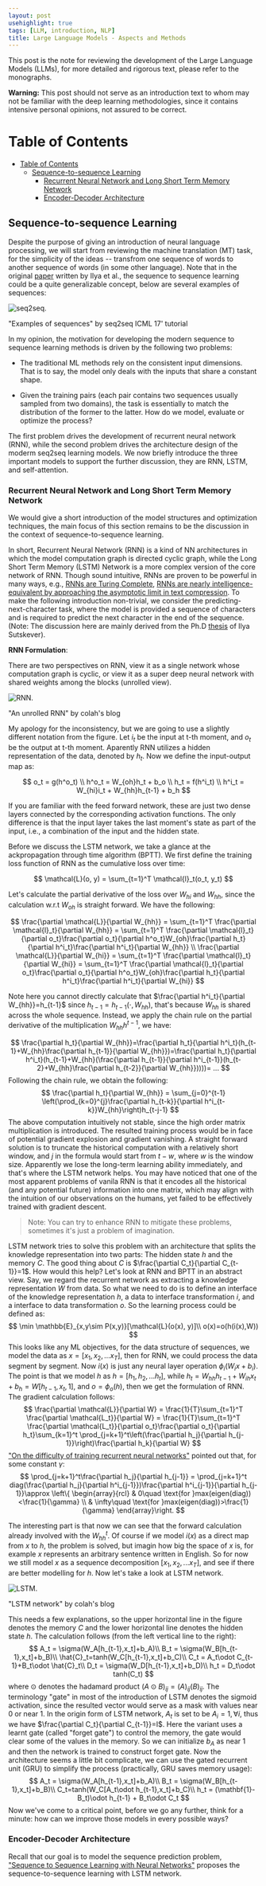 ```yaml
---
layout: post
usehighlight: true
tags: [LLM, introduction, NLP]
title: Large Language Models - Aspects and Methods
---
```



This post is the note for reviewing the development of the Large Language Models (LLMs), for more detailed and rigorous text, please refer to the monographs.

**Warning:** This post should not serve as an introduction text to whom may not be familiar with the deep learning methodologies, since it contains intensive personal opinions, not assured to be correct.

# Table of Contents
- [Table of Contents](#table-of-contents)
  - [Sequence-to-sequence Learning](#sequence-to-sequence-learning)
    - [Recurrent Neural Network and Long Short Term Memory Network](#recurrent-neural-network-and-long-short-term-memory-network)
    - [Encoder-Decoder Architecture](#encoder-decoder-architecture)

## Sequence-to-sequence Learning

Despite the purpose of giving an introduction of neural language processing, we will start from reviewing  the machine translation (MT) task, for the simplicity  of the ideas -- transfrom one sequence of words to another sequence of words (in some other language).  Note that in the original [paper](https://arxiv.org/pdf/1409.3215.pdf) written by Ilya et al., the sequence to sequence learning could be a quite generalizable concept, below are several examples of sequences:

<img style="display: block;" class="img-fluid" src="https://i.imgur.com/ZVfrUta.png" alt="seq2seq.">
<p class="small">"Examples of sequences" by seq2seq ICML 17' tutorial</p>

In my opinion, the motivation for developing the modern sequence to sequence learning methods is driven by the following two problems:

* The traditional ML methods rely on the consistent input dimensions. That is to say, the model only deals with the inputs that share a constant shape.

* Given the training pairs (each pair contains two sequences usually sampled from two domains), the task is essentially to match the distribution of the former to the latter. How do we model, evaluate or optimize the process?

The first problem drives the development of recurrent neural network (RNN), while the second problem drives the architecture design of the moderm seq2seq learning models. We now briefly introduce the three important models to support the further discussion, they are RNN, LSTM, and self-attention.

### Recurrent Neural Network and Long Short Term Memory Network

We would give a short introduction of the model structures and optimization techniques, the main focus of this section remains to be the discussion in the context of sequence-to-sequence learning.

In short, Recurrent Neural Network (RNN) is a kind of NN architectures in which the model computation graph is directed cyclic graph, while the Long Short Term Memory (LSTM) Network is a more complex version of the core network of RNN. Though sound intuitive, RNNs are proven to be powerful in many ways, e.g., [RNNs are Turing Complete](https://binds.cs.umass.edu/papers/1995_Siegelmann_Science.pdf), [RNNs are nearly intelligence-equivalent by approaching the asymptotic limit in text compression](http://www.vetta.org/documents/Machine_Super_Intelligence.pdf). To make the following introduction non-trivial, we consider the predicting-next-character task, where the model is provided a sequence of characters and is required to predict the next character in the end of the sequence. (Note: The discussion here are mainly derived from the Ph.D [thesis](http://www.cs.utoronto.ca/~ilya/pubs/ilya_sutskever_phd_thesis.pdf) of Ilya Sutskever).

**RNN Formulation**:

There are two perspectives on RNN, view it as a single network whose computation graph is cyclic, or view it as a super deep neural network with shared weights among the blocks (unrolled view). 

<img style="display: block;" class="img-fluid" src="https://i.imgur.com/ELw9Iu9.png" alt="RNN.">
<p class="small">"An unrolled RNN" by colah's blog</p>

My apology for the inconsistency, but we are going to use a slightly different notation from the figure. Let $i_t$ be the input at t-th moment, and $o_t$ be the output at t-th moment. Aparently RNN utilizes a hidden representation of the data, denoted by $h_t$. Now we define the input-output map as:

$$
o_t = g(h^o_t) \\
h^o_t = W_{oh}h_t + b_o \\
h_t = f(h^i_t) \\
h^i_t = W_{hi}i_t + W_{hh}h_{t-1} + b_h
$$

If you are familiar with the feed forward network, these are just two dense layers connected by the corresponding activation functions. The only difference is that the input layer takes the last moment's state as part of the input, i.e., a combination of the input and the hidden state. 

Before we discuss the LSTM network, we take a glance at the ackpropagation through time algorithm (BPTT). We first define the training loss function of RNN as the cumulative loss over time:

$$
\mathcal{L}(o, y) = \sum_{t=1}^T \mathcal{l}_t(o_t, y_t)
$$

Let's calculate the partial derivative of the loss over $W_{hi}$ and $W_{hh}$, since the calculation w.r.t $W_{oh}$ is straight forward. We have the following:

$$
\frac{\partial \mathcal{L}}{\partial W_{hh}} = \sum_{t=1}^T \frac{\partial \mathcal{l}_t}{\partial W_{hh}} =  \sum_{t=1}^T \frac{\partial \mathcal{l}_t}{\partial o_t}\frac{\partial o_t}{\partial h^o_t}W_{oh}\frac{\partial h_t}{\partial h^i_t}\frac{\partial h^i_t}{\partial W_{hh}} \\
\frac{\partial \mathcal{L}}{\partial W_{hi}} = \sum_{t=1}^T \frac{\partial \mathcal{l}_t}{\partial W_{hi}} =  \sum_{t=1}^T \frac{\partial \mathcal{l}_t}{\partial o_t}\frac{\partial o_t}{\partial h^o_t}W_{oh}\frac{\partial h_t}{\partial h^i_t}\frac{\partial h^i_t}{\partial W_{hi}}
$$

Note here you cannot directly calculate that $\frac{\partial h^i_t}{\partial W_{hh}}=h_{t-1}$ since $h_{t-1} = h_{t-1}(\cdot, W_{hh})$, that's because $W_{hh}$ is shared across the whole sequence. Instead, we apply the chain rule on the partial derivative of the multiplication $W_{hh}h^{t-1}$, we have:

$$
\frac{\partial h_t}{\partial W_{hh}}=\frac{\partial h_t}{\partial h^i_t}(h_{t-1}+W_{hh}\frac{\partial h_{t-1}}{\partial W_{hh}})=\frac{\partial h_t}{\partial h^i_t}(h_{t-1}+W_{hh}(\frac{\partial h_{t-1}}{\partial h^i_{t-1}}(h_{t-2}+W_{hh}\frac{\partial h_{t-2}}{\partial W_{hh}}))))= ...
$$
Following the chain rule, we obtain the following:
$$
\frac{\partial h_t}{\partial W_{hh}} = \sum_{j=0}^{t-1} \left(\prod_{k=0}^{j}\frac{\partial h_{t-k}}{\partial h^i_{t-k}}W_{hh}\right)h_{t-j-1}
$$
The above computation intuitively not stable, since the high order matrix multiplication is introduced. The resulted training process would be in face of potential gradient explosion and gradient vanishing. A straight forward solution is to truncate the historical computation with a relatively short window, and $j$ in the formula would start from $t-w$, where $w$ is the window size. Apparently we lose the long-term learning ability immediately, and that's where the LSTM network helps. You may have noticed that one of the most apparent problems of vanila RNN is that it encodes all the historical (and any potential future) information into one matrix, which may align with the intuition of our observations on the humans, yet failed to be effectively trained with gradient descent. 
> Note: You can try to enhance RNN to mitigate these problems, sometimes it's just a problem of imagination.

LSTM network tries to solve this problem with an architecture that splits the knowledge representation into two parts: The hidden state $h$ and the memory $C$. The good thing about $C$ is $\frac{\partial C_t}{\partial C_{t-1}}=1$. How would this help? Let's look at RNN and BPTT in an abstract view. Say, we regard the recurrent network as extracting a knowledge representation $W$ from data. So what we need to do is to define an interface of the knowledge representation $h$, a data to interface transformation $i$, and a interface to data transformation $o$. So the learning process could be defined as:
$$
\min \mathbb{E}_{x,y\sim P(x,y)}[\mathcal{L}(o(x), y)]\\
o(x)=o(h(i(x),W))
$$
This looks like any ML objectives, for the data structure of sequences, we model the data as $x=[x_1, x_2, ...x_T]$, then for RNN, we could process the data segment by segment. Now $i(x)$ is just any neural layer operation $\phi_i (W_ix+b_i)$. The point is that we model $h$ as $h = [h_1, h_2, ... h_t]$, while $h_t=W_{hh}h_{t-1}+W_{ih}x_t+b_h=W[h_{t-1}, x_t, 1]$, and $o=\phi_o(h)$, then we get the formulation of RNN. The gradient calculation follows:
$$
\frac{\partial \mathcal{L}}{\partial W} = \frac{1}{T}\sum_{t=1}^T \frac{\partial \mathcal{L_t}}{\partial W} = \frac{1}{T}\sum_{t=1}^T \frac{\partial \mathcal{L_t}}{\partial o_t}\frac{\partial o_t}{\partial h_t}\sum_{k=1}^t \prod_{j=k+1}^t\left(\frac{\partial h_j}{\partial h_{j-1}}\right)\frac{\partial h_k}{\partial W}
$$
["On the difficulty of training recurrent neural networks"](https://proceedings.mlr.press/v28/pascanu13.html) pointed out that, for some constant $\gamma$:
$$
\prod_{j=k+1}^t\frac{\partial h_j}{\partial h_{j-1}} = \prod_{j=k+1}^t diag(\frac{\partial h_j}{\partial h^i_{j-1}})\frac{\partial h^i_{j-1}}{\partial h_{j-1}}\approx 
\left\{ \begin{array}{rcl}
& 0\quad \text{for }max(eigen(diag))<\frac{1}{\gamma} \\
& \infty\quad \text{for }max(eigen(diag))>\frac{1}{\gamma}
\end{array}\right.
$$

 The interesting part is that now we can see that the forward calculation already involved with the $W_{hh}^t$. Of course if we model $i(x)$ as a direct map from $x$ to $h$, the problem is solved, but imagin how big the space of $x$ is, for example $x$ represents an arbitrary sentence written in English. So for now we still model $x$ as a sequence decomposition $[x_1, x_2, ...x_T]$, and see if there are better modelling for $h$. Now let's take a look at LSTM network.

<img style="display: block;" class="img-fluid" src="https://colah.github.io/posts/2015-08-Understanding-LSTMs/img/LSTM3-chain.png" alt="LSTM.">
<p class="small">"LSTM network" by colah's blog</p>

This needs a few explanations, so the upper horizontal line in the figure denotes the memory $C$ and the lower horizontal line denotes the hidden state $h$. The calculation follows (from the left vertical line to the right):
$$
A_t = \sigma(W_A[h_{t-1},x_t]+b_A)\\
B_t = \sigma(W_B[h_{t-1},x_t]+b_B)\\
\hat{C}_t=tanh(W_C[h_{t-1},x_t]+b_C)\\
C_t = A_t\odot C_{t-1}+B_t\odot \hat{C}_t\\
D_t = \sigma(W_D[h_{t-1},x_t]+b_D)\\
h_t = D_t\odot tanh(C_t)
$$
where $\odot$ denotes the hadamard product $(A\odot B)_{ij}=(A)_{ij}(B)_{ij}$. The terminology "gate" in most of the introduction of LSTM denotes the sigmoid activation, since the resulted vector would serve as a mask with values near 0 or near 1. In the origin form of LSTM network, $A_t$ is set to be $A_{i}=1, \forall i$, thus we have $\frac{\partial C_t}{\partial C_{t-1}}=I$. Here the variant uses a learnt gate (called "forget gate") to control the memory, the gate would clear some of the values in the memory. So we can initialize $b_A$ as near 1 and then the network is trained to construct forget gate. Now the architecture seems a little bit complicate, we can use the gated recurrent unit (GRU) to simplify the process (practically, GRU saves memory usage):
$$
A_t = \sigma(W_A[h_{t-1},x_t]+b_A)\\
B_t = \sigma(W_B[h_{t-1},x_t]+b_B)\\
C_t=tanh(W_C[A_t\odot h_{t-1},x_t]+b_C)\\
h_t = (\mathbf{1}-B_t)\odot h_{t-1} + B_t\odot C_t
$$
Now we've come to a critical point, before we go any further, think for a minute: how can we improve those models in every possible ways? 

### Encoder-Decoder Architecture

Recall that our goal is to model the sequence prediction problem, ["Sequence to Sequence Learning
with Neural Networks"](https://arxiv.org/pdf/1409.3215.pdf) proposes the sequence-to-sequence learning with LSTM network. 